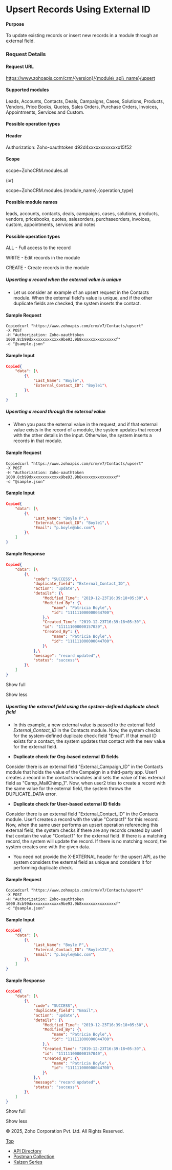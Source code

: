 
# Upsert Records Using External ID

#### Purpose

To update existing records or insert new records in a module through an external field.

### Request Details

#### Request URL

https://www.zohoapis.com/crm/{version}/{module\_api\_name}/upsert

#### Supported modules

Leads, Accounts, Contacts, Deals, Campaigns, Cases, Solutions, Products, Vendors, Price Books, Quotes, Sales Orders, Purchase Orders, Invoices, Appointments, Services and Custom.

#### Possible operation types

#### Header

Authorization: Zoho-oauthtoken d92d4xxxxxxxxxxxxx15f52

#### Scope

scope=ZohoCRM.modules.all

(or)

scope=ZohoCRM.modules.{module\_name}.{operation\_type}

#### Possible module names

leads, accounts, contacts, deals, campaigns, cases, solutions, products, vendors, pricebooks, quotes, salesorders, purchaseorders, invoices, custom, appointments, services and notes

#### Possible operation types

ALL - Full access to the record

WRITE - Edit records in the module

CREATE - Create records in the module

##### Upserting a record when the external value is unique

- Let us consider an example of an upsert request in the Contacts module. When the external field's value is unique, and if the other duplicate fields are checked, the system inserts the contact.


#### Sample Request

``` curl
Copiedcurl "https://www.zohoapis.com/crm/v7/Contacts/upsert"
-X POST
-H "Authorization: Zoho-oauthtoken 1000.8cb99dxxxxxxxxxxxxx9be93.9b8xxxxxxxxxxxxxxxf"
-d "@sample.json"
```

#### Sample Input

``` json
Copied{
    "data": [\
        {\
            "Last_Name": "Boyle",\
            "External_Contact_ID": "Boyle1"\
        }\
    ]
}
```

##### Upserting a record through the external value

- When you pass the external value in the request, and if that external value exists in the record of a module, the system updates that record with the other details in the input. Otherwise, the system inserts a records in that module.


#### Sample Request

``` curl
Copiedcurl "https://www.zohoapis.com/crm/v7/Contacts/upsert"
-X POST
-H "Authorization: Zoho-oauthtoken 1000.8cb99dxxxxxxxxxxxxx9be93.9b8xxxxxxxxxxxxxxxf"
-d "@sample.json"
```

#### Sample Input

``` json
Copied{
    "data": [\
        {\
            "Last_Name": "Boyle P",\
            "External_Contact_ID": "Boyle1",\
            "Email": "p.boyle@abc.com"\
        }\
    ]
}
```

#### Sample Response

``` json
Copied{
    "data": [\
        {\
            "code": "SUCCESS",\
            "duplicate_field": "External_Contact_ID",\
            "action": "update",\
            "details": {\
                "Modified_Time": "2019-12-23T16:39:18+05:30",\
                "Modified_By": {\
                    "name": "Patricia Boyle",\
                    "id": "111111000000044700"\
                },\
                "Created_Time": "2019-12-23T16:39:18+05:30",\
                "id": "111111000000157039",\
                "Created_By": {\
                    "name": "Patricia Boyle",\
                    "id": "111111000000044700"\
                }\
            },\
            "message": "record updated",\
            "status": "success"\
        }\
    ]
}
```

Show full

Show less

##### Upserting the external field using the system-defined duplicate check field

- In this example, a new external value is passed to the external field _External\_Contact\_ID_ in the Contacts module. Now, the system checks for the system-defined duplicate check field "Email". If that email ID exists for a contact, the system updates that contact with the new value for the external field.


- **Duplicate check for Org-based external ID fields**

Consider there is an external field "External\_Campaign\_ID" in the Contacts module that holds the value of the Campaign in a third-party app. User1 creates a record in the contacts modules and sets the value of this external field as "Camp\_MailChimp\_1". Now, when user2 tries to create a record with the same value for the external field, the system throws the DUPLICATE\_DATA error.

- **Duplicate check for User-based external ID fields**

Consider there is an external field "External\_Contact\_ID" in the Contacts module. User1 creates a record with the value "Contact1" for this record. Now, when the same user performs an upsert operation referencing this external field, the system checks if there are any records created by user1 that contain the value "Contact1" for the external field. If there is a matching record, the system will update the record. If there is no matching record, the system creates one with the given data.

- You need not provide the X-EXTERNAL header for the upsert API, as the system considers the external field as unique and considers it for performing duplicate check.

#### Sample Request

``` curl
Copiedcurl "https://www.zohoapis.com/crm/v7/Contacts/upsert"
-X POST
-H "Authorization: Zoho-oauthtoken 1000.8cb99dxxxxxxxxxxxxx9be93.9b8xxxxxxxxxxxxxxxf"
-d "@sample.json"
```

#### Sample Input

``` json
Copied{
    "data": [\
        {\
            "Last_Name": "Boyle P",\
            "External_Contact_ID": "Boyle123",\
            "Email": "p.boyle@abc.com"\
        }\
    ]
}
```

#### Sample Response

``` json
Copied{
    "data": [\
        {\
            "code": "SUCCESS",\
            "duplicate_field": "Email",\
            "action": "update",\
            "details": {\
                "Modified_Time": "2019-12-23T16:39:18+05:30",\
                "Modified_By": {\
                    "name": "Patricia Boyle",\
                    "id": "111111000000044700"\
                },\
                "Created_Time": "2019-12-23T16:39:18+05:30",\
                "id": "111111000000157040",\
                "Created_By": {\
                    "name": "Patricia Boyle",\
                    "id": "111111000000044700"\
                }\
            },\
            "message": "record updated",\
            "status": "success"\
        }\
    ]
}
```

Show full

Show less

© 2025, Zoho Corporation Pvt. Ltd. All Rights Reserved.

[Top](https://www.zoho.com/crm/developer/docs/api/v7/upsert-records-ext.html#top)

- [API Directory](https://www.zoho.com/crm/developer/docs/api-directory.html?source_from=qlink_)
- [Postman Collection](https://www.postman.com/zohocrmdevelopers/workspace/zoho-crm-developers/overview?source_from=qlink_)
- [Kaizen Series](https://www.zoho.com/crm/developer/docs/kaizen-series-directory.html?source_from=qlink_)